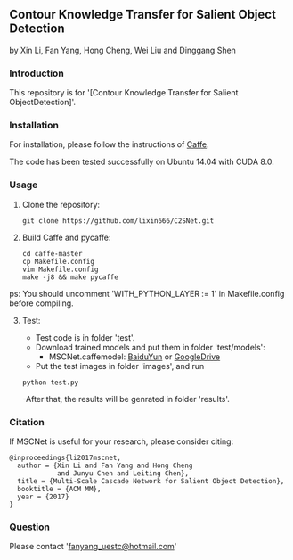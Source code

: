 ## Contour Knowledge Transfer for Salient Object Detection

by Xin Li, Fan Yang, Hong Cheng, Wei Liu and Dinggang Shen

### Introduction

This repository is for '[Contour Knowledge Transfer for Salient ObjectDetection]'.
### Installation

For installation, please follow the instructions of [Caffe](https://github.com/BVLC/caffe).

The code has been tested successfully on Ubuntu 14.04 with CUDA 8.0.

### Usage

1. Clone the repository:

   ```shell
   git clone https://github.com/lixin666/C2SNet.git
   ```

2. Build Caffe and pycaffe:

   ```shell
   cd caffe-master
   cp Makefile.config
   vim Makefile.config
   make -j8 && make pycaffe
   ```
ps: You should uncomment 'WITH_PYTHON_LAYER := 1' in Makefile.config before compiling.


3. Test:

   - Test code is in folder 'test'.
   - Download trained models and put them in folder 'test/models':
     - MSCNet.caffemodel: [BaiduYun](https://pan.baidu.com/s/1eSfaDto) or [GoogleDrive](https://drive.google.com/open?id=1wb71oU49G3gyor7vF1qDgPq0ePCFYHKG)
   - Put the test images in folder 'images', and run
   
   ```shell
   python test.py
   ```
   -After that, the results will be genrated in folder 'results'.
### Citation
If MSCNet is useful for your research, please consider citing:

    @inproceedings{li2017mscnet,
      author = {Xin Li and Fan Yang and Hong Cheng 
                and Junyu Chen and Leiting Chen},
      title = {Multi-Scale Cascade Network for Salient Object Detection},
      booktitle = {ACM MM},
      year = {2017}
    }

### Question
Please contact 'fanyang_uestc@hotmail.com'
